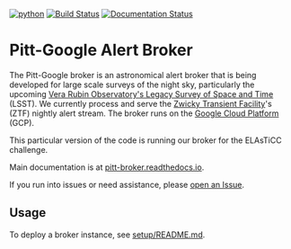 [![python](https://img.shields.io/badge/python-3.7-g.svg)]()
[![Build Status](https://travis-ci.com/mwvgroup/Pitt-Google-Broker.svg?branch=master)](https://travis-ci.com/mwvgroup/Pitt-Google-Broker)
[![Documentation Status](https://readthedocs.org/projects/pitt-broker/badge/?version=latest)](https://pitt-broker.readthedocs.io/en/latest/?badge=latest)

# Pitt-Google Alert Broker

The Pitt-Google broker is an astronomical alert broker that is being developed for large scale surveys of the night sky, particularly the upcoming [Vera Rubin Observatory's Legacy Survey of Space and Time](https://www.lsst.org/) (LSST).
We currently process and serve the [Zwicky Transient Facility](https://www.ztf.caltech.edu/)'s (ZTF) nightly alert stream.
The broker runs on the [Google Cloud Platform](https://cloud.google.com) (GCP).

This particular version of the code is running our broker for the ELAsTiCC challenge.

Main documentation is at [pitt-broker.readthedocs.io](https://pitt-broker.readthedocs.io/).

If you run into issues or need assistance, please [open an Issue](https://github.com/mwvgroup/Pitt-Google-Broker/issues).


## Usage

To deploy a broker instance, see [setup/README.md](setup/README.md).
